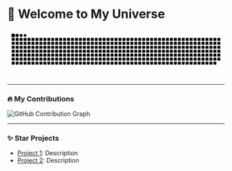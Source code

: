 # 🌌 Welcome to My Universe

<p align="center">
  <img src="https://github.com/Platane/snk/raw/output/github-contribution-grid-snake.svg" alt="Snake Animation">
</p>

---

### 🔥 My Contributions
![GitHub Contribution Graph](https://activity-graph.herokuapp.com/graph?username=your_username&theme=react-dark)

---

### ✨ Star Projects
- [Project 1](https://github.com/your_username/project1): Description
- [Project 2](https://github.com/your_username/project2): Description
